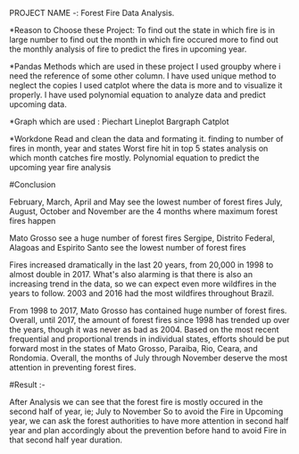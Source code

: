 PROJECT NAME -: Forest Fire Data Analysis.

*Reason to Choose these Project: To find out the state in which fire is in large number to find out the month in which fire occured more to find out the monthly analysis of fire to predict the fires in upcoming year.

*Pandas Methods which are used in these project I used groupby where i need the reference of some other column. I have used unique method to neglect the copies I used catplot where the data is more and to visualize it properly. I have used polynomial equation to analyze data and predict upcoming data.

*Graph which are used : Piechart Lineplot Bargraph Catplot

*Workdone Read and clean the data and formating it. finding to number of fires in month, year and states Worst fire hit in top 5 states analysis on which month catches fire mostly. Polynomial equation to predict the upcoming year fire analysis

#Conclusion

February, March, April and May see the lowest number of forest fires July, August, October and November are the 4 months where maximum forest fires happen

Mato Grosso see a huge number of forest fires Sergipe, Distrito Federal, Alagoas and Espirito Santo see the lowest number of forest fires

Fires increased dramatically in the last 20 years, from 20,000 in 1998 to almost double in 2017. What's also alarming is that there is also an increasing trend in the data, so we can expect even more wildfires in the years to follow. 2003 and 2016 had the most wildfires throughout Brazil.

From 1998 to 2017, Mato Grosso has contained huge number of forest fires. Overall, until 2017, the amount of forest fires since 1998 has trended up over the years, though it was never as bad as 2004. Based on the most recent frequential and proportional trends in individual states, efforts should be put forward most in the states of Mato Grosso, Paraiba, Rio, Ceara, and Rondomia. Overall, the months of July through November deserve the most attention in preventing forest fires.

#Result :-

After Analysis we can see that the forest fire is mostly occured in the second half of year, ie; July to November So to avoid the Fire in Upcoming year, we can ask the forest authorities to have more attention in second half year and plan accordingly about the prevention before hand to avoid Fire in that second half year duration.

